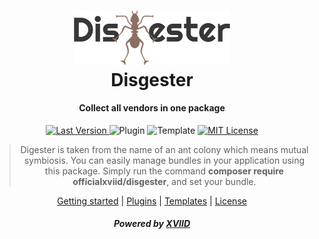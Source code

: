 <h1 align="center">
  <a href="https://github.com/officialxviid/disgester">
    <img src="https://github.com/officialxviid/disgester/blob/master/logo-horizontal.png?raw=true" width="250"/>
  </a>
  <br>
  Disgester
</h1>

<h4 align="center">Collect all vendors in one package</h4>

<p align="center">
  <a href="https://github.com/officialxviid/disgester/releases" rel="nofollow">
    <img src="https://img.shields.io/badge/version-1.0.1-brightgreen" alt="Last Version" data-canonical-src="https://img.shields.io/badge/version-1.0.0-brightgreen" style="max-width:100%;">
  </a>
  <img src="https://img.shields.io/badge/plugins-69-blue" alt="Plugin" data-canonical-src="https://img.shields.io/badge/license-MIT-blue" style="max-width:100%;">
  <img src="https://img.shields.io/badge/templates-5-blue" alt="Template" data-canonical-src="https://img.shields.io/badge/license-MIT-blue" style="max-width:100%;">
  <a href="https://github.com/officialxviid/disgester/blob/master/LICENSE" rel="nofollow">
    <img src="https://img.shields.io/badge/license-MIT-blue" alt="MIT License" data-canonical-src="https://img.shields.io/badge/license-MIT-blue" style="max-width:100%;">
    </a>
</p>

<blockquote align="center">
Digester is taken from the name of an ant colony which means mutual symbiosis.
You can easily manage bundles in your application using this package. Simply run the command <b>composer require officialxviid/disgester</b>, and set your bundle.
</blockquote>

<p align="center">
  <a href="https://github.com/officialxviid/disgester/wiki/Getting-Started">Getting started</a>&nbsp;|&nbsp;<a href="https://github.com/officialxviid/disgester/wiki/Plugin-Lists">Plugins</a>&nbsp;|&nbsp;<a href="https://github.com/officialxviid/disgester/wiki/Template-Lists">Templates</a>&nbsp;|&nbsp;<a href="https://github.com/officialxviid/disgester/blob/master/LICENSE">License</a>
</p>

<h5 align="center">Powered by <a href="https://xviid.net" target="_blank">XVIID</a></h5>

